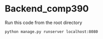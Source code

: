 # Backend_comp390

Run this code from the root directory

```bash
python manage.py runserver localhost:8080

```

